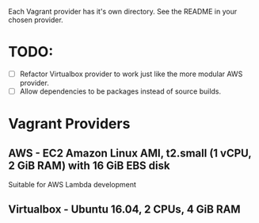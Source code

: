 Each Vagrant provider has it's own directory. See the README in your chosen provider.

# TODO:

- [ ] Refactor Virtualbox provider to work just like the more modular AWS provider.
- [ ] Allow dependencies to be packages instead of source builds.

# Vagrant Providers

## AWS - EC2 Amazon Linux AMI, t2.small (1 vCPU, 2 GiB RAM) with 16 GiB EBS disk
Suitable for AWS Lambda development

## Virtualbox - Ubuntu 16.04, 2 CPUs, 4 GiB RAM
